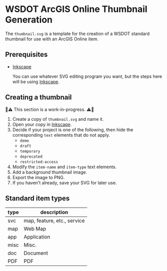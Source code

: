 # WSDOT ArcGIS Online Thumbnail Generation

The `thumbnail.svg` is a template for the creation of a WSDOT standard thumbnail for use with an ArcGIS Online item.

## Prerequisites

- [Inkscape]

  You can use whatever SVG editing program you want, but the steps here will be using [Inkscape].

## Creating a thumbnail

🚧⚠️ This section is a work-in-progress. ⚠️🚧

1. Create a copy of `thumbnail.svg` and name it.
2. Open your copy in [Inkscape].
3. Decide if your project is one of the following, then hide the corresponding `text` elements that do not apply.
   - `demo`
   - `draft`
   - `temporary`
   - `deprecated`
   - `restricted-access`
4. Modify the `item-name` and `item-type` text elements.
5. Add a background thumbnail image.
6. Export the image to PNG.
7. If you haven't already, save your SVG for later use.

## Standard item types

| type | description                 |
| ---- | --------------------------- |
| svc  | map, feature, etc., service |
| map  | Web Map                     |
| app  | Application                 |
| misc | Misc.                       |
| doc  | Document                    |
| PDF  | PDF                         |

[Inkscape]: https://inkscape.org/
